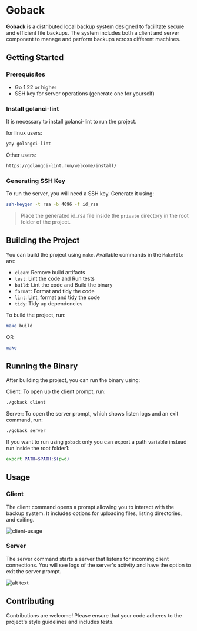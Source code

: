 # Goback

**Goback** is a distributed local backup system designed to facilitate secure and efficient file backups. The system includes both a client and server component to manage and perform backups across different machines.

## Getting Started

### Prerequisites

- Go 1.22 or higher
- SSH key for server operations (generate one for yourself)

### Install golanci-lint
It is necessary to install golanci-lint to run the project.

for linux users:
```bash
yay golangci-lint
```
Other users:
```bash
https://golangci-lint.run/welcome/install/
```

### Generating SSH Key

To run the server, you will need a SSH key. Generate it using:

```bash
ssh-keygen -t rsa -b 4096 -f id_rsa
```
> Place the generated id_rsa file inside the `private` directory in the root folder of the project.

## Building the Project
You can build the project using `make`. Available commands in the `Makefile` are:

* `clean`: Remove build artifacts
* `test`: Lint the code and Run tests
* `build`: Lint the code and Build the binary
* `format`: Format and tidy the code 
* `lint`: Lint, format and tidy the code
* `tidy`: Tidy up dependencies

To build the project, run:
```bash
make build
```
OR
```bash
make
```

## Running the Binary

After building the project, you can run the binary using:

Client: To open up the client prompt, run:

```bash
./goback client
```
Server: To open the server prompt, which shows listen logs and an exit command, run:

```bash
./goback server
```
If you want to run using `goback` only you can export a path variable instead run inside the root folder1: 

```bash
export PATH=$PATH:$(pwd)
```


## Usage
### Client
The client command opens a prompt allowing you to interact with the backup system. It includes options for uploading files, listing directories, and exiting.

![client-usage](https://i.imgur.com/Ocu6ZqM.png)
### Server
The server command starts a server that listens for incoming client connections. You will see logs of the server's activity and have the option to exit the server prompt.

![alt text](https://i.imgur.com/crutHwp.png)

## Contributing
Contributions are welcome! Please ensure that your code adheres to the project's style guidelines and includes tests.
